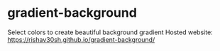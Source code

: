 # gradient-background
Select colors to create beautiful background gradient
Hosted website: https://rishav30sh.github.io/gradient-background/

